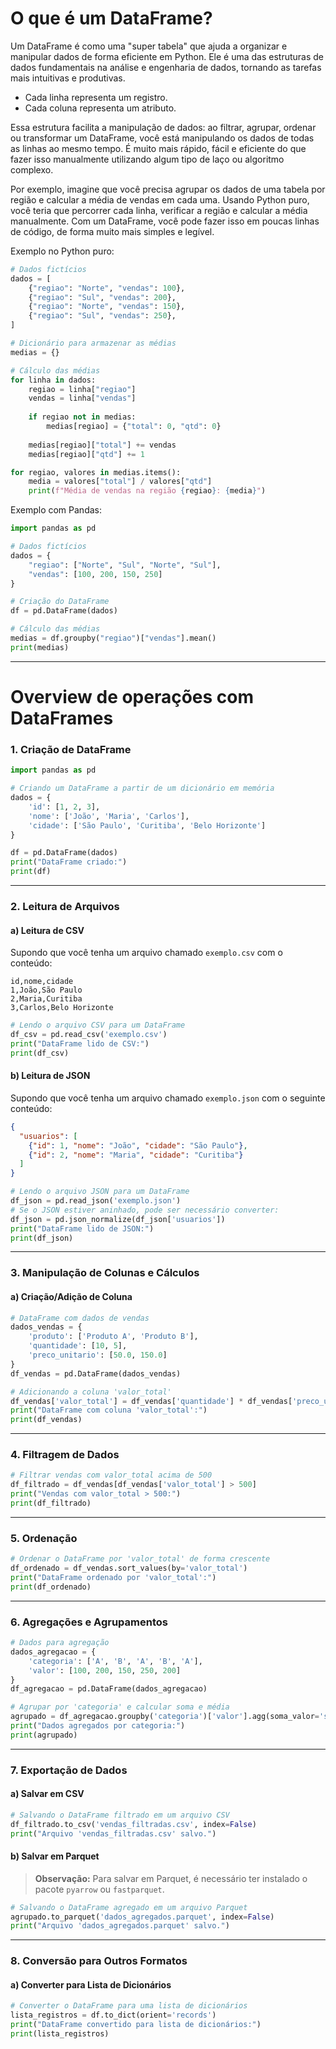 # O que é um DataFrame?
Um DataFrame é como uma "super tabela" que ajuda a organizar e manipular dados de forma eficiente em Python. Ele é uma das estruturas de dados fundamentais na análise e engenharia de dados, tornando as tarefas mais intuitivas e produtivas.

- Cada linha representa um registro.
- Cada coluna representa um atributo.

Essa estrutura facilita a manipulação de dados: ao filtrar, agrupar, ordenar ou transformar um DataFrame, você está manipulando os dados de todas as linhas ao mesmo tempo. É muito mais rápido, fácil e eficiente do que fazer isso manualmente utilizando algum tipo de laço ou algoritmo complexo.

Por exemplo, imagine que você precisa agrupar os dados de uma tabela por região e calcular a média de vendas em cada uma. Usando Python puro, você teria que percorrer cada linha, verificar a região e calcular a média manualmente. Com um DataFrame, você pode fazer isso em poucas linhas de código, de forma muito mais simples e legível.

Exemplo no Python puro:
```python
# Dados fictícios
dados = [
    {"regiao": "Norte", "vendas": 100},
    {"regiao": "Sul", "vendas": 200},
    {"regiao": "Norte", "vendas": 150},
    {"regiao": "Sul", "vendas": 250},
]

# Dicionário para armazenar as médias
medias = {}

# Cálculo das médias
for linha in dados:
    regiao = linha["regiao"]
    vendas = linha["vendas"]
    
    if regiao not in medias:
        medias[regiao] = {"total": 0, "qtd": 0}
    
    medias[regiao]["total"] += vendas
    medias[regiao]["qtd"] += 1

for regiao, valores in medias.items():
    media = valores["total"] / valores["qtd"]
    print(f"Média de vendas na região {regiao}: {media}")
```

Exemplo com Pandas:
```python
import pandas as pd

# Dados fictícios
dados = {
    "regiao": ["Norte", "Sul", "Norte", "Sul"],
    "vendas": [100, 200, 150, 250]
}

# Criação do DataFrame
df = pd.DataFrame(dados)

# Cálculo das médias
medias = df.groupby("regiao")["vendas"].mean()
print(medias)
```
---

# Overview de operações com DataFrames

### 1. Criação de DataFrame

```python
import pandas as pd

# Criando um DataFrame a partir de um dicionário em memória
dados = {
    'id': [1, 2, 3],
    'nome': ['João', 'Maria', 'Carlos'],
    'cidade': ['São Paulo', 'Curitiba', 'Belo Horizonte']
}

df = pd.DataFrame(dados)
print("DataFrame criado:")
print(df)
```

---

### 2. Leitura de Arquivos

#### a) Leitura de CSV

Supondo que você tenha um arquivo chamado `exemplo.csv` com o conteúdo:
```
id,nome,cidade
1,João,São Paulo
2,Maria,Curitiba
3,Carlos,Belo Horizonte
```

```python
# Lendo o arquivo CSV para um DataFrame
df_csv = pd.read_csv('exemplo.csv')
print("DataFrame lido de CSV:")
print(df_csv)
```

#### b) Leitura de JSON

Supondo que você tenha um arquivo chamado `exemplo.json` com o seguinte conteúdo:
```json
{
  "usuarios": [
    {"id": 1, "nome": "João", "cidade": "São Paulo"},
    {"id": 2, "nome": "Maria", "cidade": "Curitiba"}
  ]
}
```

```python
# Lendo o arquivo JSON para um DataFrame
df_json = pd.read_json('exemplo.json')
# Se o JSON estiver aninhado, pode ser necessário converter:
df_json = pd.json_normalize(df_json['usuarios'])
print("DataFrame lido de JSON:")
print(df_json)
```

---

### 3. Manipulação de Colunas e Cálculos

#### a) Criação/Adição de Coluna

```python
# DataFrame com dados de vendas
dados_vendas = {
    'produto': ['Produto A', 'Produto B'],
    'quantidade': [10, 5],
    'preco_unitario': [50.0, 150.0]
}
df_vendas = pd.DataFrame(dados_vendas)

# Adicionando a coluna 'valor_total'
df_vendas['valor_total'] = df_vendas['quantidade'] * df_vendas['preco_unitario']
print("DataFrame com coluna 'valor_total':")
print(df_vendas)
```

---

### 4. Filtragem de Dados

```python
# Filtrar vendas com valor_total acima de 500
df_filtrado = df_vendas[df_vendas['valor_total'] > 500]
print("Vendas com valor_total > 500:")
print(df_filtrado)
```

---

### 5. Ordenação

```python
# Ordenar o DataFrame por 'valor_total' de forma crescente
df_ordenado = df_vendas.sort_values(by='valor_total')
print("DataFrame ordenado por 'valor_total':")
print(df_ordenado)
```

---

### 6. Agregações e Agrupamentos

```python
# Dados para agregação
dados_agregacao = {
    'categoria': ['A', 'B', 'A', 'B', 'A'],
    'valor': [100, 200, 150, 250, 200]
}
df_agregacao = pd.DataFrame(dados_agregacao)

# Agrupar por 'categoria' e calcular soma e média
agrupado = df_agregacao.groupby('categoria')['valor'].agg(soma_valor='sum', media_valor='mean').reset_index()
print("Dados agregados por categoria:")
print(agrupado)
```

---

### 7. Exportação de Dados

#### a) Salvar em CSV

```python
# Salvando o DataFrame filtrado em um arquivo CSV
df_filtrado.to_csv('vendas_filtradas.csv', index=False)
print("Arquivo 'vendas_filtradas.csv' salvo.")
```

#### b) Salvar em Parquet

> **Observação:** Para salvar em Parquet, é necessário ter instalado o pacote `pyarrow` ou `fastparquet`.

```python
# Salvando o DataFrame agregado em um arquivo Parquet
agrupado.to_parquet('dados_agregados.parquet', index=False)
print("Arquivo 'dados_agregados.parquet' salvo.")
```

---

### 8. Conversão para Outros Formatos

#### a) Converter para Lista de Dicionários

```python
# Converter o DataFrame para uma lista de dicionários
lista_registros = df.to_dict(orient='records')
print("DataFrame convertido para lista de dicionários:")
print(lista_registros)
```

